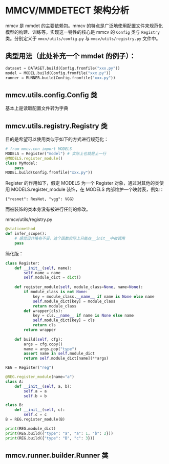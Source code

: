 # MMCV/MMDETECT 架构分析

mmcv 是 mmdet 的主要依赖包。mmcv 的特点是广泛地使用配置文件来规范化模型的构建、训练等。实现这一特性的核心是 mmcv 的 `Config` 类与 `Registry` 类。分别定义于 `mmcv/utils/config.py` 与 `mmcv/utils/registry.py` 文件中。

## 典型用法（此处补充一个 mmdet 的例子）：

```python
dataset = DATASET.build(Config.fromfile("xxx.py"))
model = MODEL.build(Config.fromfile("xxx.py"))
runner = RUNNER.build(Config.fromfile("xxx.py"))
```

## mmcv.utils.config.Config 类

基本上是读取配置文件转为字典

## mmcv.utils.registry.Registry 类

目的是希望可以使用类似于如下的方式进行规范化：

```python
# from mmcv.cnn import MODELS
MODELS = Register("model") # 实际上也就是上一行
@MODELS.register_module()
class MyModel:
	pass
MODEL.build(Config.fromfile("xxx.py"))
```

Register 的作用如下，假定 MODELS 为一个 Register 对象，通过对其他的类使用 MODELS.register_module 装饰，在 MODELS 内部维护一个映射表，例如：

```
{"resnet": ResNet, "vgg": VGG}
```

而被装饰的类本身没有被进行任何的修改。

mmcv/utils/registry.py

```python
@staticmethod
def infer_scope():
    # 感觉设计略有不妥，这个函数实际上只能在__init__中被调用
	pass
```

简化版：

```python
class Register:
    def __init__(self, name):
        self.name = name
        self.module_dict = dict()
        
    def register_module(self, module_class=None, name=None):
        if module_class is not None:
            key = module_class.__name__ if name is None else name
            self.module_dict[key] = module_class
            return module_class
        def wrapper(cls):
            key = cls.__name__ if name is None else name
            self.module_dict[key] = cls
            return cls
        return wrapper
        
    def build(self, cfg):
        args = cfg.copy()
        name = args.pop("type")
        assert name in self.module_dict
        return self.module_dict[name](**args)

REG = Register("reg")

@REG.register_module(name="a")
class A:
    def __init__(self, a, b):
        self.a = a
        self.b = b

class B:
    def __init__(self, c):
        self.c = c
B = REG.register_module(B)

print(REG.module_dict)
print(REG.build({"type": "a", "a": 1, "b": 2}))
print(REG.build({"type": "B", "c": 3}))
```

## mmcv.runner.builder.Runner 类



